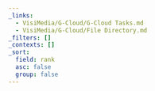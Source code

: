 ```yaml
---
_links:
  - VisiMedia/G-Cloud/G-Cloud Tasks.md
  - VisiMedia/G-Cloud/File Directory.md
_filters: []
_contexts: []
_sort:
  field: rank
  asc: false
  group: false
---
```

